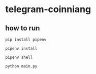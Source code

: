 # telegram-coinniang

## how to run

`pip install pipenv`

`pipenv install`

`pipenv shell`

`python main.py`